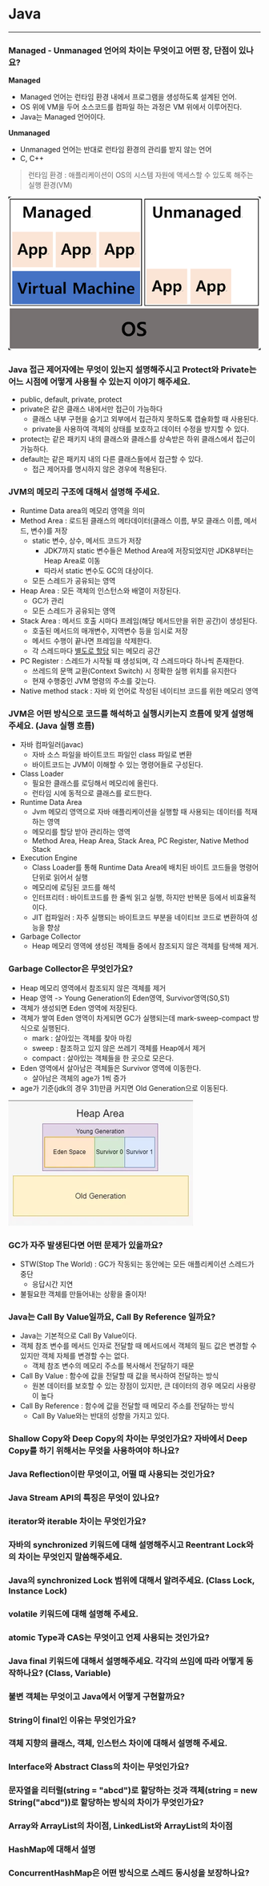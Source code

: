 # Java

---

### Managed - Unmanaged 언어의 차이는 무엇이고 어떤 장, 단점이 있나요?
**Managed**
- Managed 언어는 런타임 환경 내에서 프로그램을 생성하도록 설계된 언어.
- OS 위에 VM을 두어 소스코드를 컴파일 하는 과정은 VM 위에서 이루어진다.
- Java는 Managed 언어이다.

**Unmanaged**
- Unmanaged 언어는 반대로 런타임 환경의 관리를 받지 않는 언어
- C, C++
> 런타임 환경 : 애플리케이션이 OS의 시스템 자원에 액세스할 수 있도록 해주는 실행 환경(VM)

![img.png](../img/managed-unmanaged.png)

### Java 접근 제어자에는 무엇이 있는지 설명해주시고 Protect와 Private는 어느 시점에 어떻게 사용될 수 있는지 이야기 해주세요.
- public, default, private, protect
- private은 같은 클래스 내에서만 접근이 가능하다
  - 클래스 내부 구현을 숨기고 외부에서 접근하지 못하도록 캡슐화할 때 사용된다.
  - private을 사용하여 객체의 상태를 보호하고 데이터 수정을 방지할 수 있다.
- protect는 같은 패키지 내의 클래스와 클래스를 상속받은 하위 클래스에서 접근이 가능하다.
- default는 같은 패키지 내의 다른 클래스들에서 접근할 수 있다.
  - 접근 제어자를 명시하지 않은 경우에 적용된다.

### JVM의 메모리 구조에 대해서 설명해 주세요.
- Runtime Data area의 메모리 영역을 의미
- Method Area : 로드된 클래스의 메타데이터(클래스 이름, 부모 클래스 이름, 메서드, 변수)를 저장
  - static 변수, 상수, 메서드 코드가 저장
    - JDK7까지 static 변수들은 Method Area에 저장되었지만 JDK8부터는 Heap Area로 이동
    - 따라서 static 변수도 GC의 대상이다.
  - 모든 스레드가 공유되는 영역
- Heap Area : 모든 객체의 인스턴스와 배열이 저장된다.
  - GC가 관리
  - 모든 스레드가 공유되는 영역
- Stack Area : 메서드 호출 시마다 프레임(해당 메서드만을 위한 공간)이 생성된다.
  - 호출된 메서드의 매개변수, 지역변수 등을 임시로 저장
  - 메서드 수행이 끝나면 프레임을 삭제한다.
  - 각 스레드마다 [별도로 할당](src/main/java/org/example/Operating%20System/프로세스&%20스레드.md) 되는 메모리 공간
- PC Register : 스레드가 시작될 때 생성되며, 각 스레드마다 하나씩 존재한다.
  - 쓰레드의 문맥 교환(Context Switch) 시 정확한 실행 위치를 유지한다
  - 현재 수행중인 JVM 명령의 주소를 갖는다.
- Native method stack : 자바 외 언어로 작성된 네이티브 코드를 위한 메모리 영역

### JVM은 어떤 방식으로 코드를 해석하고 실행시키는지 흐름에 맞게 설명해 주세요. (Java 실행 흐름)
- 자바 컴파일러(javac)
  - 자바 소스 파일을 바이트코드 파일인 class 파일로 변환
  - 바이트코드는 JVM이 이해할 수 있는 명령어들로 구성된다.
- Class Loader
  - 필요한 클래스를 로딩해서 메모리에 올린다.
  - 런타임 시에 동적으로 클래스를 로드한다.
- Runtime Data Area
  - Jvm 메모리 영역으로 자바 애플리케이션을 실행할 때 사용되는 데이터를 적재하는 영역
  - 메모리를 할당 받아 관리하는 영역
  - Method Area, Heap Area, Stack Area, PC Register, Native Method Stack
- Execution Engine
  - Class Loader를 통해 Runtime Data Area에 배치된 바이트 코드들을 명령어 단위로 읽어서 실행
  - 메모리에 로딩된 코드를 해석
  - 인터프리터 : 바이트코드를 한 줄씩 읽고 실행, 하지만 반복문 등에서 비효율적이다.
  - JIT 컴파일러 : 자주 실행되는 바이트코드 부분을 네이티브 코드로 변환하여 성능을 향상
- Garbage Collector
  - Heap 메모리 영역에 생성된 객체들 중에서 참조되지 않은 객체를 탐색해 제거.

### Garbage Collector은 무엇인가요?
- Heap 메모리 영역에서 참조되지 않은 객체를 제거
- Heap 영역 -> Young Generation의 Eden영역, Survivor영역(S0,S1)
- 객체가 생성되면 Eden 영역에 저장된다.
- 객체가 쌓여 Eden 영역이 차게되면 GC가 실행되는데 mark-sweep-compact 방식으로 실행된다.
  - mark : 살아있는 객체를 찾아 마킹
  - sweep : 참조하고 있지 않은 쓰레기 객체를 Heap에서 제거
  - compact : 살아있는 객체들을 한 곳으로 모은다.
- Eden 영역에서 살아남은 객체들은 Survivor 영역에 이동한다.
  - 살아남은 객체의 age가 1씩 증가
- age가 기준(jdk의 경우 31)만큼 커지면 Old Generation으로 이동된다.

![img.png](../img/heap-area.png)

### GC가 자주 발생된다면 어떤 문제가 있을까요?
- STW(Stop The World) : GC가 작동되는 동안에는 모든 애플리케이션 스레드가 중단
  - 응답시간 지연
- 불필요한 객체를 만들어내는 상황을 줄이자!

### Java는 Call By Value일까요, Call By Reference 일까요?
- Java는 기본적으로 Call By Value이다.
- 객체 참조 변수를 메서드 인자로 전달할 때 메서드에서 객체의 필드 값은 변경할 수 있지만 객체 자체를 변경할 수는 없다.
  - 객체 참조 변수의 메모리 주소를 복사해서 전달하기 때문
- Call By Value : 함수에 값을 전달할 때 값을 복사하여 전달하는 방식
  - 원본 데이터를 보호할 수 있는 장점이 있지만, 큰 데이터의 경우 메모리 사용량이 높다
- Call By Reference : 함수에 값을 전달할 때 메모리 주소를 전달하는 방식
  - Call By Value와는 반대의 성향을 가지고 있다.

### Shallow Copy와 Deep Copy의 차이는 무엇인가요? 자바에서 Deep Copy를 하기 위해서는 무엇을 사용하여야 하나요?

### Java Reflection이란 무엇이고, 어떨 때 사용되는 것인가요?

### Java Stream API의 특징은 무엇이 있나요?

### iterator와 iterable 차이는 무엇인가요?

### 자바의 synchronized 키워드에 대해 설명해주시고 Reentrant Lock와의 차이는 무엇인지 말씀해주세요.

### Java의 synchronized Lock 범위에 대해서 알려주세요. (Class Lock, Instance Lock)

### volatile 키워드에 대해 설명해 주세요.

### atomic Type과 CAS는 무엇이고 언제 사용되는 것인가요?

### Java final 키워드에 대해서 설명해주세요. 각각의 쓰임에 따라 어떻게 동작하나요? (Class, Variable)

### 불변 객체는 무엇이고 Java에서 어떻게 구현할까요? 

### String이 final인 이유는 무엇인가요?

### 객체 지향의 클래스, 객체, 인스턴스 차이에 대해서 설명해 주세요.

### Interface와 Abstract Class의 차이는 무엇인가요?

### 문자열을 리터럴(string = "abcd")로 할당하는 것과 객체(string = new String("abcd"))로 할당하는 방식의 차이가 무엇인가요?

### Array와 ArrayList의 차이점, LinkedList와 ArrayList의 차이점

### HashMap에 대해서 설명

### ConcurrentHashMap은 어떤 방식으로 스레드 동시성을 보장하나요?